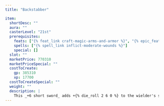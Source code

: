 ```yaml
---
title: "Backstabber"

item:
  shortDesc: ""
  aura: ""
  casterLevel: "21st"
  prerequisites:
    feats: ["{% feat_link craft-magic-arms-and-armor %}", "{% epic_feat_link craft-epic-magic-arms-and-armor %}"]
    spells: ["{% spell_link inflict-moderate-wounds %}"]
    special: []
  slot: ""
  marketPrice: 770310
  marketPriceSpecial: ""
  costToCreate:
    gp: 385310
    xp: 17700
  costToCreateSpecial: ""
  weight: ""
  description: |
    This _+6 short sword_ adds +{% die_roll 2 6 0 %} to the wielder's sneak attack damage. If the wielder does not have the sneak attack ability, this weapon does not grant it.
---
```


